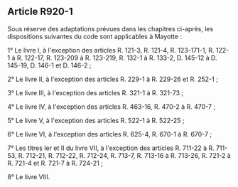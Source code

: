 Article R920-1
----
Sous réserve des adaptations prévues dans les chapitres ci-après, les
dispositions suivantes du code sont applicables à Mayotte :

1° Le livre I, à l'exception des articles R. 121-3, R. 121-4, R. 123-171-1, R.
122-1 à R. 122-17, R. 123-209 à R. 123-219, R. 132-1 à R. 133-2, D. 145-12 à D.
145-19, D. 146-1 et D. 146-2 ;

2° Le livre II, à l'exception des articles R. 229-1 à R. 229-26 et R. 252-1 ;

3° Le livre III, à l'exception des articles R. 321-1 à R. 321-73 ;

4° Le livre IV, à l'exception des articles R. 463-16, R. 470-2 à R. 470-7 ;

5° Le livre V, à l'exception des articles R. 522-1 à R. 522-25 ;

6° Le livre VI, à l'exception des articles R. 625-4, R. 670-1 à R. 670-7 ;

7° Les titres Ier et II du livre VII, à l'exception des articles R. 711-22 à R.
711-53, R. 712-21, R. 712-22, R. 712-24, R. 713-7, R. 713-16 à R. 713-26, R.
721-2 à R. 721-4 et R. 721-7 à R. 724-21 ;

8° Le livre VIII.
